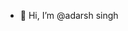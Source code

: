 - 👋 Hi, I’m @adarsh singh
 <!---
- 👀 I’m interested in CP/DSA
- 🌱 I’m currently learning Django
- 💞️ I’m looking to collaborate on Coding Stuff
- 📫 https://www.linkedin.com/in/adarsh1722/


adarsh-singh-cognoai/adarsh-singh-cognoai is a ✨ special ✨ repository because its `README.md` (this file) appears on your GitHub profile.
You can click the Preview link to take a look at your changes.
--->
